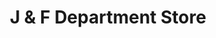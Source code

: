 ---
title: "J & F Department Store"
url: /dolores/j-and-f-department-store/
shop: department store
---